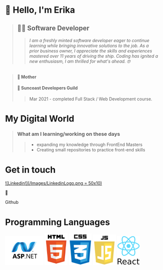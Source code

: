# :wave: Hello, I'm Erika

> ## :woman_technologist: **Software Developer**
>
> > ###### I am a freshly minted software developer eager to continue learning while bringing innovative solutions to the job. As a prior business owner, I appreciate the skills and experiences mastered over 11 years of driving the ship. Coding has ignited a new enthusiasm, I am thrilled for what's ahead. :nerd_face:

> #### :woman: Mother
>
> #### :school: Suncoast Developers Guild
>
> > Mar 2021 - completed Full Stack / Web Development course.

# **My Digital World**

> ### What am I learning/working on these days
>
> > - expanding my knowledge through FrontEnd Masters
> > - Creating small repositories to practice front-end skills

# **Get in touch**

[![Linkedin!](/Images/LinkedinLogo.png = 50x10)](https://www.linkedin.com/in/erikastigleman/)

:email:

Github

# **Programming Languages**

<img src="https://github.com/ERIKASTIGLEMAN/ERIKASTIGLEMAN/blob/trunk/Images/asp.net-border.png" width="125"> <img src="https://github.com/ERIKASTIGLEMAN/ERIKASTIGLEMAN/blob/trunk/Images/HTML.png" width="75"> <img src="https://github.com/ERIKASTIGLEMAN/ERIKASTIGLEMAN/blob/trunk/Images/CSS.png" width="75"> <img src="https://github.com/ERIKASTIGLEMAN/ERIKASTIGLEMAN/blob/trunk/Images/JS.png" width="75"> <img src="https://github.com/ERIKASTIGLEMAN/ERIKASTIGLEMAN/blob/trunk/Images/REACT.png" width="75">
